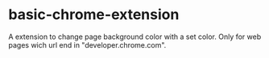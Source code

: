 # basic-chrome-extension
A extension to change page background color with a set color. Only for web pages wich url end in "developer.chrome.com".
